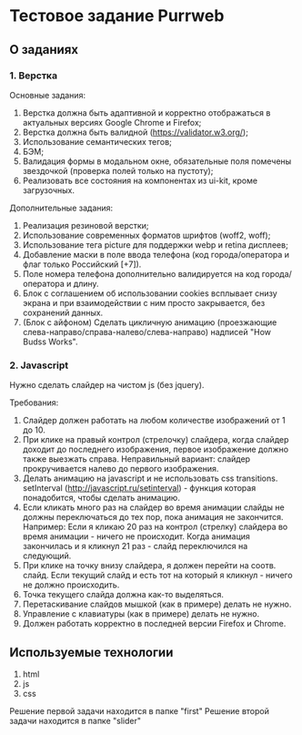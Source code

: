 # Тестовое задание Purrweb

## О заданиях

### 1. Верстка
Основные задания:

1. Верстка должна быть адаптивной и корректно отображаться в актуальных версиях Google Chrome и Firefox;
2. Верстка должна быть валидной (https://validator.w3.org/);
3. Использование семантических тегов;
4. БЭМ;
5. Валидация формы в модальном окне, обязательные поля помечены звездочкой (проверка полей только на пустоту);
6. Реализовать все состояния на компонентах из ui-kit, кроме загрузочных.

Дополнительные задания:

1. Реализация резиновой верстки;
2. Использование современных форматов шрифтов (woff2, woff);
3. Использование тега picture для поддержки webp и retina дисплеев;
4. Добавление маски в поле ввода телефона (код города/оператора и флаг только Российский [+7]).
5. Поле номера телефона дополнительно валидируется на код города/оператора и длину.
6. Блок с соглашением об использовании cookies всплывает снизу экрана и при взаимодействии с ним просто закрывается, без сохранений данных.
7. (Блок с айфоном) Сделать цикличную анимацию (проезжающие слева-направо/справа-налево/слева-направо) надписей "How Budss Works".

### 2. Javascript

Нужно сделать слайдер на чистом js (без jquery).

Требования:

1. Слайдер должен работать на любом количестве изображений от 1 до 10.
2. При клике на правый контрол (стрелочку) слайдера, когда слайдер доходит до последнего изображения, первое изображение должно также выезжать справа. Неправильный вариант: слайдер прокручивается налево до первого изображения.
3. Делать анимацию на javascript и не использовать css transitions. setInterval (http://javascript.ru/setinterval) - функция которая понадобится, чтобы сделать анимацию.
4. Если кликать много раз на слайдер во время анимации слайды не должны переключаться до тех пор, пока анимация не закончится. Например: Если я кликаю 20 раз на контрол (стрелку) слайдера во время анимации - ничего не происходит. Когда анимация закончилась и я кликнул 21 раз - слайд переключился на следующий.
5. При клике на точку внизу слайдера, я должен перейти на соотв. слайд. Если текущий слайд и есть тот на который я кликнул - ничего не должно происходить.
6. Точка текущего слайда должна как-то выделяться.
7. Перетаскивание слайдов мышкой (как в примере) делать не нужно.
8. Управление с клавиатуры (как в примере) делать не нужно.
9. Должен работать корректно в последней версии Firefox и Chrome.

## Используемые технологии
1. html
2. js
3. css


Решение первой задачи находится в папке "first"
Решение второй задачи находится в папке "slider"